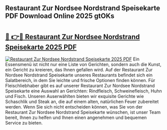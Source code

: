 ## Restaurant Zur Nordsee Nordstrand Speisekarte PDF Download Online 2025 gtOKs

# <h2><a href="http://gce7vrh.nevu.top/?p=Restaurant+Zur+Nordsee+Nordstrand+Speisekarte">🔗 👉🔴 Restaurant Zur Nordsee Nordstrand Speisekarte 2025 PDF</a></h2>

[![Restaurant Zur Nordsee Nordstrand Speisekarte 2025 PDF](https://i.imgur.com/dBaPXMq.png)](http://gce7vrh.nevu.top/?p=Restaurant+Zur+Nordsee+Nordstrand+Speisekarte)
Ein Essensmenü ist nicht nur eine Liste von Gerichten, sondern auch die Kunst, ein Gericht zu kreieren, das Ihnen gefallen wird. Auf der Restaurant Zur Nordsee Nordstrand Speisekarte unseres Restaurants befindet sich ein Salatbereich, in dem Sie leichte und frische Optionen finden können. Für Fleischliebhaber gibt es auf unserer Restaurant Zur Nordsee Nordstrand Speisekarte eine Auswahl an Gerichten: Rindfleisch, Schweinefleisch, Huhn und Fisch. Unseren Auserwählten bieten wir exquisite Gerichte wie Schaschlik und Steak an, die auf einem alten, natürlichen Feuer zubereitet werden. Wenn Sie sich nicht entscheiden können, was Sie von der Restaurant Zur Nordsee Nordstrand Speisekarte wünschen, ist unser Team bereit, Ihnen zu helfen und Ihnen einen angenehmen und bequemen Service zu bieten.
